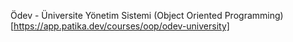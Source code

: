 Ödev - Üniversite Yönetim Sistemi (Object Oriented Programming)[https://app.patika.dev/courses/oop/odev-university]
